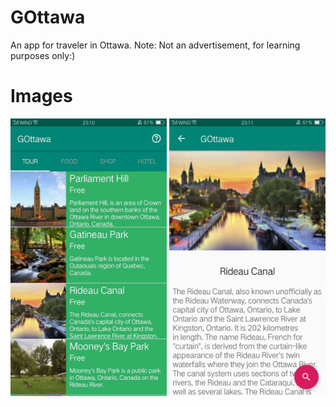 # GOttawa
An app for traveler in Ottawa. Note: Not an advertisement, for learning purposes only:)

# Images
<img src="image/gottawa1.jpg" width="250"> <img src="image/gottawa2.jpg" width="250">
